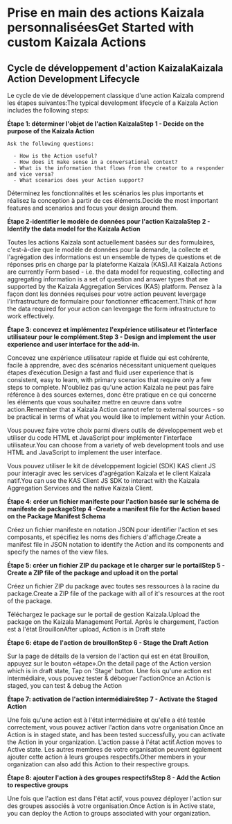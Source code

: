 # <a name="get-started-with-custom-kaizala-actions"></a><span data-ttu-id="4ea84-101">Prise en main des actions Kaizala personnalisées</span><span class="sxs-lookup"><span data-stu-id="4ea84-101">Get Started with custom Kaizala Actions</span></span>

## <a name="kaizala-action-development-lifecycle"></a><span data-ttu-id="4ea84-102">Cycle de développement d'action Kaizala</span><span class="sxs-lookup"><span data-stu-id="4ea84-102">Kaizala Action Development Lifecycle</span></span>

<span data-ttu-id="4ea84-103">Le cycle de vie de développement classique d'une action Kaizala comprend les étapes suivantes:</span><span class="sxs-lookup"><span data-stu-id="4ea84-103">The typical development lifecycle of a Kaizala Action includes the following steps:</span></span>

  <span data-ttu-id="4ea84-104">**Étape 1: déterminer l'objet de l'action Kaizala**</span><span class="sxs-lookup"><span data-stu-id="4ea84-104">**Step 1 - Decide on the purpose of the Kaizala Action**</span></span>
    
    Ask the following questions:
    
      - How is the Action useful? 
      - How does it make sense in a conversational context?
      - What is the information that flows from the creator to a responder and vice versa?
      - What scenarios does your Action support?
    
<span data-ttu-id="4ea84-105">Déterminez les fonctionnalités et les scénarios les plus importants et réalisez la conception à partir de ces éléments.</span><span class="sxs-lookup"><span data-stu-id="4ea84-105">Decide the most important features and scenarios and focus your design around them.</span></span>

   <span data-ttu-id="4ea84-106">**Étape 2-identifier le modèle de données pour l'action Kaizala**</span><span class="sxs-lookup"><span data-stu-id="4ea84-106">**Step 2 - Identify the data model for the Kaizala Action**</span></span>

<span data-ttu-id="4ea84-107">Toutes les actions Kaizala sont actuellement basées sur des formulaires, c'est-à-dire que le modèle de données pour la demande, la collecte et l'agrégation des informations est un ensemble de types de questions et de réponses pris en charge par la plateforme Kaizala (KAS).</span><span class="sxs-lookup"><span data-stu-id="4ea84-107">All Kaizala Actions are currently Form based - i.e. the data model for requesting, collecting and aggregating information is a set of question and answer types that are supported by the Kaizala Aggregation Services (KAS) platform.</span></span> <span data-ttu-id="4ea84-108">Pensez à la façon dont les données requises pour votre action peuvent levergage l'infrastructure de formulaire pour fonctionner efficacement.</span><span class="sxs-lookup"><span data-stu-id="4ea84-108">Think of how the data required for your action can levergage the form infrastructure to work effectively.</span></span>

   <span data-ttu-id="4ea84-109">**Étape 3: concevez et implémentez l'expérience utilisateur et l'interface utilisateur pour le complément.**</span><span class="sxs-lookup"><span data-stu-id="4ea84-109">**Step 3 - Design and implement the user experience and user interface for the add-in.**</span></span>

<span data-ttu-id="4ea84-110">Concevez une expérience utilisateur rapide et fluide qui est cohérente, facile à apprendre, avec des scénarios nécessitant uniquement quelques étapes d’exécution.</span><span class="sxs-lookup"><span data-stu-id="4ea84-110">Design a fast and fluid user experience that is consistent, easy to learn, with primary scenarios that require only a few steps to complete.</span></span> <span data-ttu-id="4ea84-111">N'oubliez pas qu'une action Kaizala ne peut pas faire référence à des sources externes, donc être pratique en ce qui concerne les éléments que vous souhaitez mettre en œuvre dans votre action.</span><span class="sxs-lookup"><span data-stu-id="4ea84-111">Remember that a Kaizala Action cannot refer to external sources - so be practical in terms of what you would like to implement within your Action.</span></span>

<span data-ttu-id="4ea84-112">Vous pouvez faire votre choix parmi divers outils de développement web et utiliser du code HTML et JavaScript pour implémenter l’interface utilisateur.</span><span class="sxs-lookup"><span data-stu-id="4ea84-112">You can choose from a variety of web development tools and use HTML and JavaScript to implement the user interface.</span></span>

<span data-ttu-id="4ea84-113">Vous pouvez utiliser le kit de développement logiciel (SDK) KAS client JS pour interagir avec les services d'agrégation Kaizala et le client Kaizala natif.</span><span class="sxs-lookup"><span data-stu-id="4ea84-113">You can use the KAS Client JS SDK to interact with the Kaizala Aggregation Services and the native Kaizala Client.</span></span> 

   <span data-ttu-id="4ea84-114">**Étape 4: créer un fichier manifeste pour l'action basée sur le schéma de manifeste de package**</span><span class="sxs-lookup"><span data-stu-id="4ea84-114">**Step 4 -Create a manifest file for the Action based on the Package Manifest Schema**</span></span>

<span data-ttu-id="4ea84-115">Créez un fichier manifeste en notation JSON pour identifier l'action et ses composants, et spécifiez les noms des fichiers d'affichage.</span><span class="sxs-lookup"><span data-stu-id="4ea84-115">Create a manifest file in JSON notation to identify the Action and its components and specify the names of the view files.</span></span>

<span data-ttu-id="4ea84-116">**Étape 5: créer un fichier ZIP du package et le charger sur le portail**</span><span class="sxs-lookup"><span data-stu-id="4ea84-116">**Step 5 - Create a ZIP file of the package and upload it on the portal**</span></span>

<span data-ttu-id="4ea84-117">Créez un fichier ZIP du package avec toutes ses ressources à la racine du package.</span><span class="sxs-lookup"><span data-stu-id="4ea84-117">Create a ZIP file of the package with all of it's resources at the root of the package.</span></span>

<span data-ttu-id="4ea84-118">Téléchargez le package sur le portail de gestion Kaizala.</span><span class="sxs-lookup"><span data-stu-id="4ea84-118">Upload the package on the Kaizala Management Portal.</span></span> <span data-ttu-id="4ea84-119">Après le chargement, l'action est à l'état Brouillon</span><span class="sxs-lookup"><span data-stu-id="4ea84-119">After upload, Action is in Draft state</span></span>

<span data-ttu-id="4ea84-120">**Étape 6: étape de l'action de brouillon**</span><span class="sxs-lookup"><span data-stu-id="4ea84-120">**Step 6 - Stage the Draft Action**</span></span>

<span data-ttu-id="4ea84-121">Sur la page de détails de la version de l'action qui est en état Brouillon, appuyez sur le bouton «étape».</span><span class="sxs-lookup"><span data-stu-id="4ea84-121">On the detail page of the Action version which is in draft state, Tap on 'Stage' button.</span></span> <span data-ttu-id="4ea84-122">Une fois qu'une action est intermédiaire, vous pouvez tester & déboguer l'action</span><span class="sxs-lookup"><span data-stu-id="4ea84-122">Once an Action is staged, you can test & debug the Action</span></span> 

 <span data-ttu-id="4ea84-123">**Étape 7: activation de l'action intermédiaire**</span><span class="sxs-lookup"><span data-stu-id="4ea84-123">**Step 7 - Activate the Staged Action**</span></span>

<span data-ttu-id="4ea84-124">Une fois qu'une action est à l'état intermédiaire et qu'elle a été testée correctement, vous pouvez activer l'action dans votre organisation.</span><span class="sxs-lookup"><span data-stu-id="4ea84-124">Once an Action is in staged state, and has been tested successfully, you can activate the Action in your organization.</span></span> <span data-ttu-id="4ea84-125">L'action passe à l'état actif.</span><span class="sxs-lookup"><span data-stu-id="4ea84-125">Action moves to Active state.</span></span> <span data-ttu-id="4ea84-126">Les autres membres de votre organisation peuvent également ajouter cette action à leurs groupes respectifs.</span><span class="sxs-lookup"><span data-stu-id="4ea84-126">Other members in your organization can also add this Action to their respective groups.</span></span>

  <span data-ttu-id="4ea84-127">**Étape 8: ajouter l'action à des groupes respectifs**</span><span class="sxs-lookup"><span data-stu-id="4ea84-127">**Step 8 - Add the Action to respective groups**</span></span>

<span data-ttu-id="4ea84-128">Une fois que l'action est dans l'état actif, vous pouvez déployer l'action sur des groupes associés à votre organisation.</span><span class="sxs-lookup"><span data-stu-id="4ea84-128">Once Action is in Active state, you can deploy the Action to groups associated with your organization.</span></span> 

